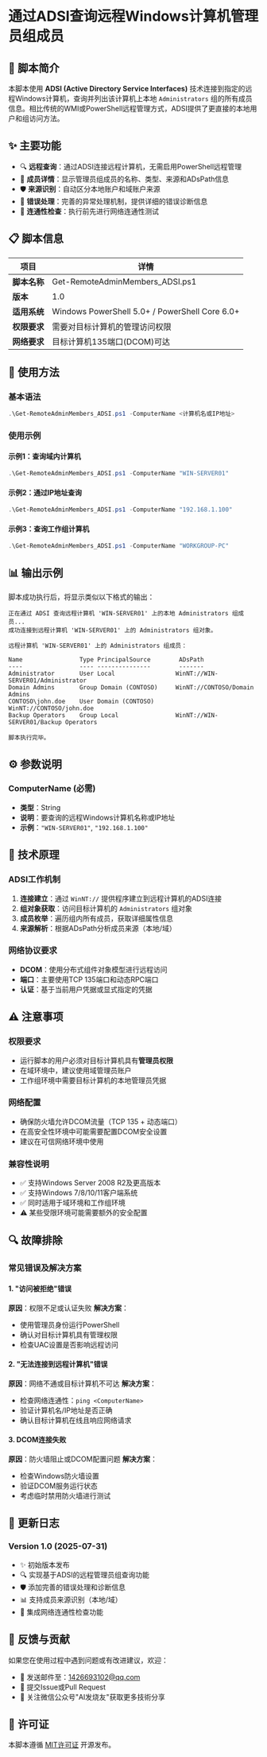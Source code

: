 # 通过ADSI查询远程Windows计算机管理员组成员

## 📖 脚本简介

本脚本使用 **ADSI (Active Directory Service Interfaces)** 技术连接到指定的远程Windows计算机，查询并列出该计算机上本地 `Administrators` 组的所有成员信息。相比传统的WMI或PowerShell远程管理方式，ADSI提供了更直接的本地用户和组访问方法。

## ✨ 主要功能

- 🔍 **远程查询**：通过ADSI连接远程计算机，无需启用PowerShell远程管理
- 👥 **成员详情**：显示管理员组成员的名称、类型、来源和ADsPath信息
- 🛡️ **来源识别**：自动区分本地账户和域账户来源
- 🔧 **错误处理**：完善的异常处理机制，提供详细的错误诊断信息
- 📶 **连通性检查**：执行前先进行网络连通性测试

## 📋 脚本信息

| 项目 | 详情 |
|------|------|
| **脚本名称** | Get-RemoteAdminMembers_ADSI.ps1 |
| **版本** | 1.0 |
| **适用系统** | Windows PowerShell 5.0+ / PowerShell Core 6.0+ |
| **权限要求** | 需要对目标计算机的管理访问权限 |
| **网络要求** | 目标计算机135端口(DCOM)可达 |

## 🚀 使用方法

### 基本语法
```powershell
.\Get-RemoteAdminMembers_ADSI.ps1 -ComputerName <计算机名或IP地址>
```

### 使用示例

#### 示例1：查询域内计算机
```powershell
.\Get-RemoteAdminMembers_ADSI.ps1 -ComputerName "WIN-SERVER01"
```

#### 示例2：通过IP地址查询
```powershell
.\Get-RemoteAdminMembers_ADSI.ps1 -ComputerName "192.168.1.100"
```

#### 示例3：查询工作组计算机
```powershell
.\Get-RemoteAdminMembers_ADSI.ps1 -ComputerName "WORKGROUP-PC"
```

## 📊 输出示例

脚本成功执行后，将显示类似以下格式的输出：

```
正在通过 ADSI 查询远程计算机 'WIN-SERVER01' 上的本地 Administrators 组成员...
成功连接到远程计算机 'WIN-SERVER01' 上的 Administrators 组对象。

远程计算机 'WIN-SERVER01' 上的 Administrators 组成员：

Name                Type PrincipalSource        ADsPath
----                ---- ---------------        -------
Administrator       User Local                 WinNT://WIN-SERVER01/Administrator
Domain Admins       Group Domain (CONTOSO)     WinNT://CONTOSO/Domain Admins
CONTOSO\john.doe    User Domain (CONTOSO)      WinNT://CONTOSO/john.doe
Backup Operators    Group Local                WinNT://WIN-SERVER01/Backup Operators

脚本执行完毕。
```

## ⚙️ 参数说明

### ComputerName (必需)
- **类型**：String
- **说明**：要查询的远程Windows计算机名称或IP地址
- **示例**：`"WIN-SERVER01"`, `"192.168.1.100"`

## 🔧 技术原理

### ADSI工作机制
1. **连接建立**：通过 `WinNT://` 提供程序建立到远程计算机的ADSI连接
2. **组对象获取**：访问目标计算机的 `Administrators` 组对象
3. **成员枚举**：遍历组内所有成员，获取详细属性信息
4. **来源解析**：根据ADsPath分析成员来源（本地/域）

### 网络协议要求
- **DCOM**：使用分布式组件对象模型进行远程访问
- **端口**：主要使用TCP 135端口和动态RPC端口
- **认证**：基于当前用户凭据或显式指定的凭据

## ⚠️ 注意事项

### 权限要求
- 运行脚本的用户必须对目标计算机具有**管理员权限**
- 在域环境中，建议使用域管理员账户
- 工作组环境中需要目标计算机的本地管理员凭据

### 网络配置
- 确保防火墙允许DCOM流量（TCP 135 + 动态端口）
- 在高安全性环境中可能需要配置DCOM安全设置
- 建议在可信网络环境中使用

### 兼容性说明
- ✅ 支持Windows Server 2008 R2及更高版本
- ✅ 支持Windows 7/8/10/11客户端系统
- ✅ 同时适用于域环境和工作组环境
- ⚠️ 某些受限环境可能需要额外的安全配置

## 🔍 故障排除

### 常见错误及解决方案

#### 1. "访问被拒绝"错误
**原因**：权限不足或认证失败
**解决方案**：
- 使用管理员身份运行PowerShell
- 确认对目标计算机具有管理权限
- 检查UAC设置是否影响远程访问

#### 2. "无法连接到远程计算机"错误
**原因**：网络不通或目标计算机不可达
**解决方案**：
- 检查网络连通性：`ping <ComputerName>`
- 验证计算机名/IP地址是否正确
- 确认目标计算机在线且响应网络请求

#### 3. DCOM连接失败
**原因**：防火墙阻止或DCOM配置问题
**解决方案**：
- 检查Windows防火墙设置
- 验证DCOM服务运行状态
- 考虑临时禁用防火墙进行测试

## 📝 更新日志

### Version 1.0 (2025-07-31)
- ✨ 初始版本发布
- 🔍 实现基于ADSI的远程管理员组查询功能
- 🛡️ 添加完善的错误处理和诊断信息
- 📊 支持成员来源识别（本地/域）
- 📶 集成网络连通性检查功能

## 🤝 反馈与贡献

如果您在使用过程中遇到问题或有改进建议，欢迎：
- 📧 发送邮件至：1426693102@qq.com
- 🐛 提交Issue或Pull Request
- 💬 关注微信公众号"AI发烧友"获取更多技術分享

## 📄 许可证

本脚本遵循 [MIT许可证](../LICENSE) 开源发布。